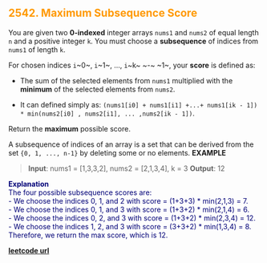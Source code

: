<h2 style="color:#F90;">2542. Maximum Subsequence Score</h2>

You are given two **0-indexed** integer arrays `nums1` and `nums2` of equal length `n` and a positive integer `k`. You must choose a **subsequence** of indices from `nums1` of length `k`.

For chosen indices `i`~0~, `i`~1~, ..., `i`~k~ ~-~ ~1~, your **score** is defined as:

* The sum of the selected elements from `nums1` multiplied with the **minimum** of the selected elements from `nums2`.

* It can defined simply as: `(nums1[i0] + nums1[i1] +...+ nums1[ik - 1]) * min(nums2[i0] , nums2[i1], ... ,nums2[ik - 1])`. 

Return the **maximum** possible score.

A subsequence of indices of an array is a set that can be derived from the set `{0, 1, ..., n-1}` by deleting some or no elements.
**EXAMPLE**
>**Input**: nums1 = [1,3,3,2], nums2 = [2,1,3,4], k = 3
**Output**: 12

<p style="color:#007;">
<b>Explanation</b><br>
The four possible subsequence scores are:<br>
- We choose the indices 0, 1, and 2 with score = (1+3+3) * min(2,1,3) = 7.<br>
- We choose the indices 0, 1, and 3 with score = (1+3+2) * min(2,1,4) = 6.<br> 
- We choose the indices 0, 2, and 3 with score = (1+3+2) * min(2,3,4) = 12.<br>
- We choose the indices 1, 2, and 3 with score = (3+3+2) * min(1,3,4) = 8.<br>
Therefore, we return the max score, which is 12.<br>
</p>

**[leetcode url](https://leetcode.com/problems/maximum-subsequence-score/description)**